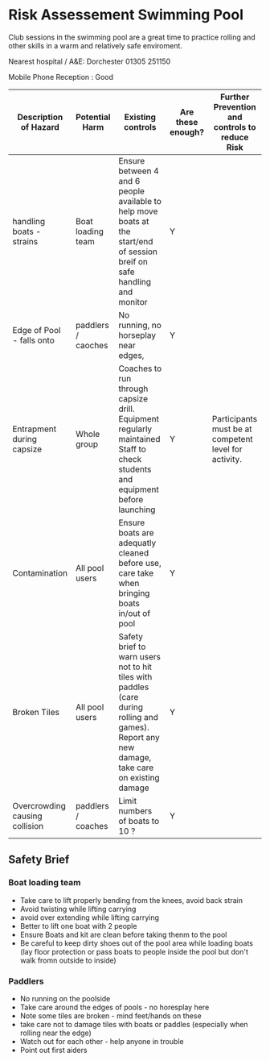 # Risk Assessement Swimming Pool #

Club sessions in the swimming pool are a great time to practice rolling and other skills in a warm and relatively safe enviroment.

Nearest hospital / A&E: Dorchester   01305 251150 

Mobile Phone Reception : Good



| Description of Hazard | Potential Harm |  Existing controls| Are these enough? | Further Prevention and controls to reduce Risk | 
|-----------------------|--------------------                           |-------------------|-------------------|------------------------|
| handling boats - strains |  Boat loading team  | Ensure between 4 and 6 people available to help move boats at the start/end of session<br />breif on safe handling and monitor | Y |   |
| Edge of Pool - falls onto  |   paddlers / caoches   | No running, no horseplay near edges,  | Y |   |
| Entrapment during capsize | Whole group | Coaches to run through capsize drill. <br />Equipment regularly maintained<br />Staff to check students and equipment before launching | Y | Participants must be at competent level for activity. | 
| Contamination | All pool users | Ensure boats are adequatly cleaned before use, care take when bringing boats in/out of pool | Y | |
| Broken Tiles | All pool users | Safety brief to warn users not to hit tiles with paddles (care during rolling and games). Report any new damage, take care on existing damage | Y |  |
| Overcrowding causing collision | paddlers / coaches |  Limit numbers of boats to 10 ? | Y |  | 




## Safety Brief ## 

### Boat loading team ###

 * Take care to lift properly bending from the knees, avoid back strain
 * Avoid twisting while lifting carrying
 * avoid over extending while lifting carrying
 * Better to lift one boat with 2 people
 * Ensure Boats and kit are clean before taking thenm to the pool
 * Be careful to keep dirty shoes out of the pool area while loading boats (lay floor protection or pass boats to people inside the pool but don't walk fromn outside to inside) 


### Paddlers ###

 * No running on the poolside
 * Take care around the edges of pools - no horesplay here
 * Note some tiles are broken - mind feet/hands on these
 * take care not to damage tiles with boats or paddles (especially when rolling near the edge)
 * Watch out for each other - help anyone in trouble
 * Point out first aiders

